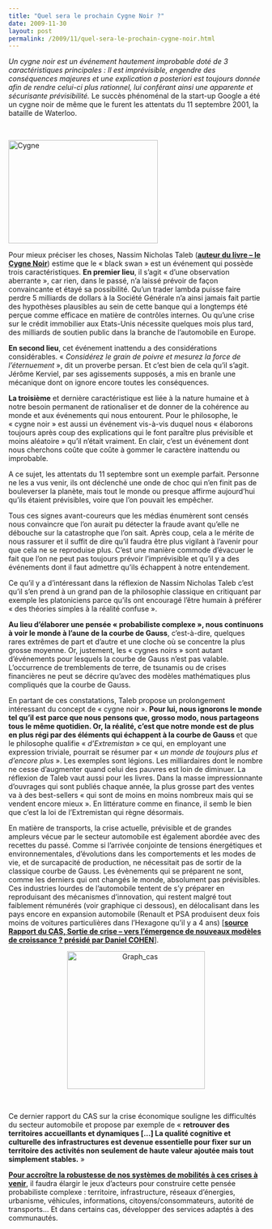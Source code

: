 ```yaml
---
title: "Quel sera le prochain Cygne Noir ?"
date: 2009-11-30
layout: post
permalink: /2009/11/quel-sera-le-prochain-cygne-noir.html
---
```


<p><em><span>Un cygne noir est un événement hautement improbable doté de 3 caractéristiques principales : Il est imprévisible, engendre des conséquences majeures et une explication a posteriori est toujours donnée afin de rendre celui-ci plus rationnel, lui conférant ainsi une apparente et sécurisante prévisibilité. </span></em><span>Le succès phénoménal de la start-up Google a été un cygne noir de même que le furent les attentats du 11 septembre 2001, la bataille de Waterloo</span><span>.</span></p> <p><span></span> </p> <p><span><a href="/wp-content/uploads/sites/6/old/6a0120a66d2ad4970b012875f15486970c-pi.jpg"><img alt="Cygne" border="0" class="asset asset-image at-xid-6a0120a66d2ad4970b012875f15486970c " height="204" src="/wp-content/uploads/sites/6/old/6a0120a66d2ad4970b012875f15486970c-800wi.jpg" title="Cygne" width="295" /></a></span></p><span> <p></p></span>   <!--more-->  <p class="spip"><span>Pour mieux préciser les choses, Nassim Nicholas Taleb (<strong><a href="http://www.amazon.fr/cygne-noir-puissance-limprevisible/dp/2251443487">auteur du livre – le Cygne Noir</a></strong>) estime que le « black swan » est un événement qui possède trois caractéristiques. <strong>En premier lieu</strong>, il s’agit « d’une observation aberrante », car rien, dans le passé, n’a laissé prévoir de façon convaincante et étayé sa possibilité. Qu’un trader lambda puisse faire perdre 5 milliards de dollars à la Société Générale n’a ainsi jamais fait partie des hypothèses plausibles au sein de cette banque qui a longtemps été perçue comme efficace en matière de contrôles internes. Ou qu’une crise sur le crédit immobilier aux Etats-Unis nécessite quelques mois plus tard, des milliards de soutien public dans la branche de l’automobile en Europe.</span></p> <p class="spip"><span></span><span><strong>En second lieu</strong>, cet événement inattendu a des considérations considérables. « <em>Considérez le grain de poivre et mesurez la force de l’éternuement </em>», dit un proverbe persan. Et c’est bien de cela qu’il s’agit. Jérôme Kerviel, par ses agissements supposés, a mis en branle une mécanique dont on ignore encore toutes les conséquences. </span></p> <p class="spip"><span><strong>La troisième</strong> et dernière caractéristique est liée à la nature humaine et à notre besoin permanent de rationaliser et de donner de la cohérence au monde et aux événements qui nous entourent. Pour le philosophe, le « cygne noir » est aussi un événement vis-à-vis duquel nous « élaborons toujours après coup des explications qui le font paraître plus prévisible et moins aléatoire » qu’il n’était vraiment. En clair, c’est un événement dont nous cherchons coûte que coûte à gommer le caractère inattendu ou improbable.</span></p> <p class="spip"><span>A ce sujet, les attentats du 11 septembre sont un exemple parfait. Personne ne les a vus venir, ils ont déclenché une onde de choc qui n’en finit pas de bouleverser la planète, mais tout le monde ou presque affirme aujourd’hui qu’ils étaient prévisibles, voire que l’on pouvait les empêcher. </span></p> <p class="spip"><span>Tous ces signes avant-coureurs que les médias énumèrent sont censés nous convaincre que l’on aurait pu détecter la fraude avant qu’elle ne débouche sur la catastrophe que l’on sait. Après coup, cela a le mérite de nous rassurer et il suffit de dire qu’il faudra être plus vigilant à l’avenir pour que cela ne se reproduise plus. C’est une manière commode d’évacuer le fait que l’on ne peut pas toujours prévoir l’imprévisible et qu’il y a des événements dont il faut admettre qu’ils échappent à notre entendement.</span></p> <p class="spip"><span>Ce qu’il y a d’intéressant dans la réflexion de Nassim Nicholas Taleb c’est qu’il s’en prend à un grand pan de la philosophie classique en critiquant par exemple les platoniciens parce qu’ils ont encouragé l’être humain à préférer « des théories simples à la réalité confuse ».</span></p> <p class="spip"><strong><span>Au lieu d’élaborer une pensée « probabiliste complexe », nous continuons à voir le monde à l’aune de la courbe de Gauss</span></strong><span>, c’est-à-dire, quelques rares extrêmes de part et d’autre et une cloche où se concentre la plus grosse moyenne. Or, justement, les « cygnes noirs » sont autant d’événements pour lesquels la courbe de Gauss n’est pas valable. L’occurrence de tremblements de terre, de tsunamis ou de crises financières ne peut se décrire qu’avec des modèles mathématiques plus compliqués que la courbe de Gauss.</span></p> <p class="spip"><span>En partant de ces constatations, Taleb propose un prolongement intéressant du concept de « cygne noir ». <strong>Pour lui, nous ignorons le monde tel qu’il est parce que nous pensons que, grosso modo, nous partageons tous le même quotidien. Or, la réalité, c’est que notre monde est de plus en plus régi par des éléments qui échappent à la courbe de Gauss </strong>et que le philosophe qualifie « <em>d’Extremistan</em> » ce qui, en employant une expression triviale, pourrait se résumer par « <em>un monde de toujours plus et d’encore plus</em> ». Les exemples sont légions. Les milliardaires dont le nombre ne cesse d’augmenter quand celui des pauvres est loin de diminuer. La réflexion de Taleb vaut aussi pour les livres. Dans la masse impressionnante d’ouvrages qui sont publiés chaque année, la plus grosse part des ventes va à des best-sellers « qui sont de moins en moins nombreux mais qui se vendent encore mieux ». En littérature comme en finance, il semb
le bien que c’est la loi de l’Extremistan qui règne désormais.</span></p> <p class="spip"><span>En matière de transports, la crise actuelle, prévisible et de grandes ampleurs vécue par le secteur automobile est également abordée avec des recettes du passé. Comme si l’arrivée conjointe de tensions énergétiques et environnementales, d’évolutions dans les comportements et les modes de vie, et de surcapacité de production, ne nécessitait pas de sortir de la classique courbe de Gauss. Les évènements qui se préparent ne sont, comme les derniers qui ont changés le monde, absolument pas prévisibles. Ces industries lourdes de l’automobile tentent de s’y préparer en reproduisant des mécanismes d’innovation, qui restent malgré tout faiblement rémunérés (voir graphique ci dessous), en délocalisant dans les pays encore en expansion automobile (Renault et PSA produisent deux fois moins de voitures particulières dans l’Hexagone qu’il y a 4 ans) [<strong><a href="http://www.strategie.gouv.fr/article.php3?id_article=1064">source Rapport du CAS, <span>Sortie de crise – vers l’émergence de nouveaux modèles de croissance ? présidé par Daniel COHEN</span></a></strong>].</span></p> <p align="center" class="spip"><span><a href="/wp-content/uploads/sites/6/old/6a0120a66d2ad4970b0120a6ef31c7970b-pi.jpg"><img alt="Graph_cas" border="0" class="asset asset-image at-xid-6a0120a66d2ad4970b0120a6ef31c7970b image-full " height="272" src="/wp-content/uploads/sites/6/old/6a0120a66d2ad4970b0120a6ef31c7970b-800wi.jpg" title="Graph_cas" /></a></span></p> <p class="spip"><br /></p> <p class="spip"><span>Ce dernier rapport du CAS sur la crise économique souligne les difficultés du secteur automobile et propose par exemple de « <strong>retrouver des territoires accueillants et dynamiques […] La qualité cognitive et culturelle des infrastructures est devenue essentielle pour fixer sur un territoire des activités non seulement de haute valeur ajoutée mais tout simplement stables.</strong> »</span></p> <p class="MsoNormal"><span><strong><a href="/2009/11/pour-une-mobilite-plus-robuste-aux-crises-a-venir.html">Pour accroître la robustesse de nos systèmes de mobilités à ces crises à venir</a></strong>, il faudra élargir le jeux d’acteurs pour construire cette pensée probabiliste complexe : territoire, infrastructure, réseaux d’énergies, urbanisme, véhicules, informations, citoyens/consommateurs, autorité de transports… Et dans certains cas, développer des services adaptés à des communautés.</span></p> <p> </p> <p><br /></p>